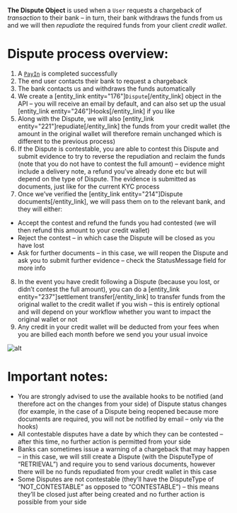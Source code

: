 **The Dispute Object** is used when a `User` requests a chargeback of *transaction* to their bank – in turn, their bank withdraws the funds from us and we will then *repudiate* the required funds from your client *credit wallet*.

# Dispute process overview:

1. A [`PayIn`](/guide/payment-methods-overview) is completed successfully
2. The end user contacts their bank to request a chargeback
3. The bank contacts us and withdraws the funds automatically
4. We create a [entity_link entity="176"]`Dispute`[/entity_link] object in the API – you will receive an email by default, and can also set up the usual [entity_link entity="246"]Hooks[/entity_link] if you like
5. Along with the Dispute, we will also [entity_link entity="221"]repudiate[/entity_link] the funds from your credit wallet (the amount in the original wallet will therefore remain unchanged which is different to the previous process)
6. If the Dispute is contestable, you are able to contest this Dispute and submit evidence to try to reverse the repudiation and reclaim the funds (note that you do not have to contest the full amount) – evidence might include a delivery note, a refund you’ve already done etc but will depend on the type of Dispute. The evidence is submitted as documents, just like for the current KYC process
7. Once we’ve verified the [entity_link entity="214"]Dispute documents[/entity_link], we will pass them on to the relevant bank, and they will either:
* Accept the contest and refund the funds you had contested (we will then refund this amount to your credit wallet)
* Reject the contest – in which case the Dispute will be closed as you have lost
* Ask for further documents – in this case, we will reopen the Dispute and ask you to submit further evidence – check the StatusMessage field for more info
8. In the event you have credit following a Dispute (because you lost, or didn’t contest the full amount), you can do a [entity_link entity="237"]settlement transfer[/entity_link] to transfer funds from the original wallet to the credit wallet if you wish – this is entirely optional and will depend on your workflow whether you want to impact the original wallet or not
9. Any credit in your credit wallet will be deducted from your fees when you are billed each month before we send you your usual invoice

![alt](/uploads/medias/dispute_process.png)

# Important notes:
* You are strongly advised to use the available hooks to be notified (and therefore act on the changes from your side) of Dispute status changes (for example, in the case of a Dispute being reopened because more documents are required, you will not be notified by email – only via the hooks)
* All contestable disputes have a date by which they can be contested – after this time, no further action is permitted from your side
* Banks can sometimes issue a warning of a chargeback that may happen – in this case, we will still create a Dispute (with the DisputeType of “RETRIEVAL”) and require you to send various documents, however there will be no funds repudiated from your credit wallet in this case
* Some Disputes are not contestable (they’ll have the DisputeType of “NOT_CONTESTABLE” as opposed to “CONTESTABLE”) – this means they’ll be closed just after being created and no further action is possible from your side